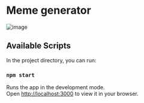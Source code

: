 # Meme generator

![image](https://user-images.githubusercontent.com/24777227/188846222-126736c6-9e4d-4f73-8182-e433044e5882.png)

## Available Scripts

In the project directory, you can run:

### `npm start`

Runs the app in the development mode.\
Open [http://localhost:3000](http://localhost:3000) to view it in your browser.

